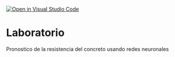 [![Open in Visual Studio Code](https://classroom.github.com/assets/open-in-vscode-c66648af7eb3fe8bc4f294546bfd86ef473780cde1dea487d3c4ff354943c9ae.svg)](https://classroom.github.com/online_ide?assignment_repo_id=9541476&assignment_repo_type=AssignmentRepo)
# Laboratorio
Pronostico de la resistencia del concreto usando redes neuronales
